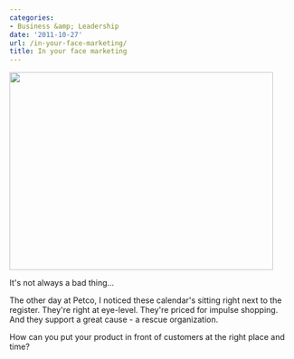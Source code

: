 ```yaml
---
categories:
- Business &amp; Leadership
date: '2011-10-27'
url: /in-your-face-marketing/
title: In your face marketing
---
```


<img src="https://gomakethings.com/wp-content/uploads/2011/09/Calendar-Marketing1-466x350.jpg" alt="" title="Calendar Marketing" width="466" height="350" class="aligncenter size-medium wp-image-1303" />

It's not always a bad thing...

The other day at Petco, I noticed these calendar's sitting right next to the register. They're right at eye-level. They're priced for impulse shopping. And they support a great cause - a rescue organization.

How can you put your product in front of customers at the right place and time?